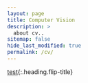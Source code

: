 ```yaml
---
layout: page
title: Computer Vision
description: >
  about cv..
sitemap: false
hide_last_modified: true
permalink: /cv/
---
```


[test]{:.heading.flip-title}

[test]: /cv/2024-02-16-test
